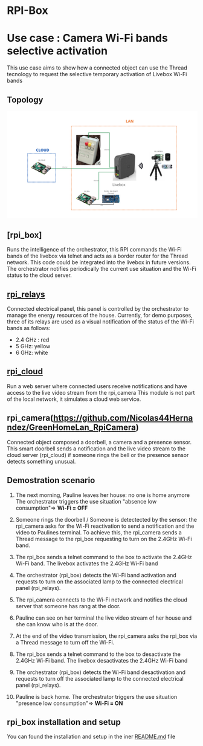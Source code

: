 # RPI-Box

# Use case : Camera Wi-Fi bands selective activation

This use case aims to show how a connected object can use the Thread tecnology to request the selective temporary activation of Livebox Wi-Fi bands

## **Topology**
![Topology](images/general_topology.png)

## [**rpi_box**]
Runs the intelligence of the orchestrator, this RPI commands the Wi-Fi bands of the livebox via telnet and acts as a border router for the Thread network. This code could be integrated into the livebox in future versions.
The orchestrator notifies periodically the current use situation and the Wi-Fi status to the cloud server.

## [**rpi_relays**](https://github.com/Nicolas44Hernandez/GreenHomeLan_RpiPanel)
Connected electrical panel, this panel is controlled by the orchestrator to manage the energy resources of the house.
Currently, for demo purposes, three of its relays are used as a visual notification of the status of the Wi-Fi bands as follows:
- 2.4 GHz : red
- 5 GHz: yellow
- 6 GHz: white

## [**rpi_cloud**](https://github.com/Nicolas44Hernandez/GreenHomeLan_RpiCloud)
Run a web server where connected users receive notifications and have access to the live video stream from the rpi_camera
This module is not part of the local network, it simulates a cloud web service.

## **rpi_camera**(https://github.com/Nicolas44Hernandez/GreenHomeLan_RpiCamera)
Connected object composed a doorbell, a camera and a presence sensor. This smart doorbell sends a notification and the live video stream to the cloud server (rpi_cloud) if someone rings the bell or the presence sensor detects something unusual.


## **Demostration scenario**
1. The next morning, Pauline leaves her house: no one is home anymore
The orchestrator triggers the use situation "absence low consumption"=> **Wi-Fi = OFF**

2. Someone rings the doorbell / Someone is detectected by the sensor: the rpi_camera asks for the Wi-Fi reactivation to send a notification and the video to Paulines terminal.
To achieve this, the rpi_camera sends a Thread message to the rpi_box requesting to turn on the 2.4GHz Wi-Fi band.

3. The rpi_box sends a telnet command to the box to activate the 2.4GHz Wi-Fi band. The livebox activates the 2.4GHz Wi-Fi band

4. The orchestrator (rpi_box) detects the Wi-Fi band activation and requests to turn on the associated lamp to the connected electrical panel (rpi_relays).

5. The rpi_camera connects to the Wi-Fi network and notifies the cloud server that someone has rang at the door.

6. Pauline can see on her terminal the live video stream of her house and she can know who is at the door.

7. At the end of the video transmission, the rpi_camera asks the rpi_box via a Thread message to turn off the Wi-Fi.

8. The rpi_box sends a telnet command to the box to desactivate the 2.4GHz Wi-Fi band. The livebox desactivates the 2.4GHz Wi-Fi band

9. The orchestrator (rpi_box) detects the Wi-Fi band desactivation and requests to turn off the associated lamp to the connected electrical panel (rpi_relays).

10. Pauline is back home.
The orchestrator triggers the use situation "presence low consumption"=> **Wi-Fi = ON**


## rpi_box installation and setup
You can found the installation and setup in the iner [README.md](server_box/README.md) file
